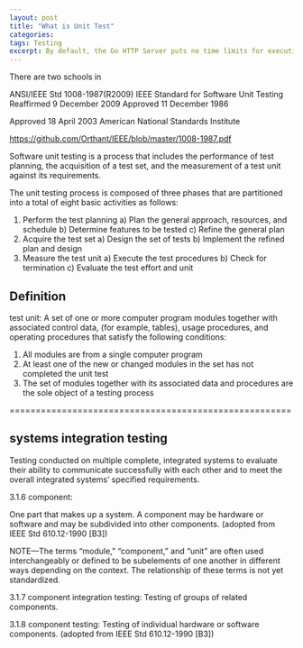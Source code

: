 ```yaml
---
layout: post
title: "What is Unit Test"
categories: 
tags: Testing
excerpt: By default, the Go HTTP Server puts no time limits for execution. It is the developer's responsibility to set appropriate timeouts to prevent connection leaks. This article compares two options to manage timeouts.     
---
```


There are two schools in 


ANSI/IEEE Std 1008-1987(R2009)
IEEE Standard for Software Unit Testing
Reaffirmed 9 December 2009
Approved 11 December 1986


Approved 18 April 2003
American National Standards Institute


https://github.com/Orthant/IEEE/blob/master/1008-1987.pdf


Software unit testing is a process that includes the performance of test planning, the acquisition of a test set,
and the measurement of a test unit against its requirements.

The unit testing process is composed of three phases that are partitioned into a total of eight basic activities
as follows:
1) Perform the test planning
a) Plan the general approach, resources, and schedule
b) Determine features to be tested
c) Refine the general plan
2) Acquire the test set
a) Design the set of tests
b) Implement the refined plan and design
3) Measure the test unit
a) Execute the test procedures
b) Check for termination
c) Evaluate the test effort and unit

## Definition

test unit: A set of one or more computer program modules together with associated control data, (for example, tables), usage procedures, and operating procedures that satisfy the following conditions:
1) All modules are from a single computer program
2) At least one of the new or changed modules in the set has not completed the unit test
3) The set of modules together with its associated data and procedures are the sole object of a testing
process

======================================================


## systems integration testing

Testing conducted on multiple complete, integrated systems to
evaluate their ability to communicate successfully with each other and to meet the overall integrated
systems’ specified requirements.

3.1.6 component: 

One part that makes up a system. A component may be hardware or software and may
be subdivided into other components. (adopted from IEEE Std 610.12-1990 [B3])

NOTE—The terms “module,” “component,” and “unit” are often used interchangeably or defined to be subelements of
one another in different ways depending on the context. The relationship of these terms is not yet standardized.

3.1.7 component integration testing: Testing of groups of related components. 

3.1.8 component testing: Testing of individual hardware or software components. (adopted from
IEEE Std 610.12-1990 [B3]) 